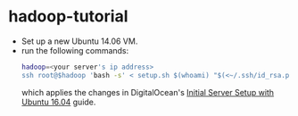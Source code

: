 # hadoop-tutorial
* Set up a new Ubuntu 14.06 VM.
* run the following commands:
  ```bash
  hadoop=<your server's ip address>
  ssh root@$hadoop 'bash -s' < setup.sh $(whoami) "$(<~/.ssh/id_rsa.pub)"`
  ```
  which applies the changes in DigitalOcean's [Initial Server Setup with Ubuntu 16.04](http://www.digitalocean.com/community/tutorials/initial-server-setup-with-ubuntu-16-04) guide.
